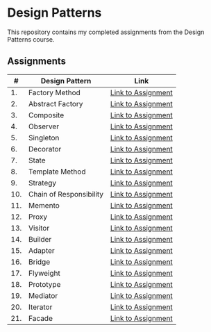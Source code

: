 # Design Patterns

This repository contains my completed assignments from the Design Patterns course.

## Assignments

| #   | Design Pattern          | Link                                                          |
| --- | ----------------------- | ------------------------------------------------------------- |
| 1.  | Factory Method          | [Link to Assignment](/src/main/java/factory_method/)          |
| 2.  | Abstract Factory        | [Link to Assignment](/src/main/java/abstract_factory/)        |
| 3.  | Composite               | [Link to Assignment](/src/main/java/composite/)               |
| 4.  | Observer                | [Link to Assignment](/src/main/java/observer/)                |
| 5.  | Singleton               | [Link to Assignment](/src/main/java/singleton/)               |
| 6.  | Decorator               | [Link to Assignment](/src/main/java/decorator/)               |
| 7.  | State                   | [Link to Assignment](/src/main/java/state/)                   |
| 8.  | Template Method         | [Link to Assignment](/src/main/java/template_method/)         |
| 9.  | Strategy                | [Link to Assignment](/src/main/java/strategy/)                |
| 10. | Chain of Responsibility | [Link to Assignment](/src/main/java/chain_of_responsibility/) |
| 11. | Memento                 | [Link to Assignment](/src/main/java/memento/)                 |
| 12. | Proxy                   | [Link to Assignment](/src/main/java/proxy/)                   |
| 13. | Visitor                 | [Link to Assignment](/src/main/java/visitor/)                 |
| 14. | Builder                 | [Link to Assignment](/src/main/java/builder/)                 |
| 15. | Adapter                 | [Link to Assignment](/src/main/java/adapter/)                 |
| 16. | Bridge                  | [Link to Assignment](/src/main/java/bridge/)                  |
| 17. | Flyweight               | [Link to Assignment](/src/main/java/flyweight/)               |
| 18. | Prototype               | [Link to Assignment](/src/main/java/prototype/)               |
| 19. | Mediator                | [Link to Assignment](/src/main/java/mediator/)                |
| 20. | Iterator                | [Link to Assignment](/src/main/java/iterator/)                |
| 21. | Facade                  | [Link to Assignment](/src/main/java/facade/)                  |
